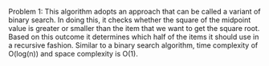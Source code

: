 ﻿Problem 1:
This algorithm adopts an approach that can be called a variant of binary search. In doing this, it checks whether the square of the midpoint value is greater or smaller than the item that we want to get the square root. Based on this outcome it determines which half of the items it should use in a recursive fashion. Similar to a binary search algorithm, time complexity of O(log(n)) and space complexity is O(1).

